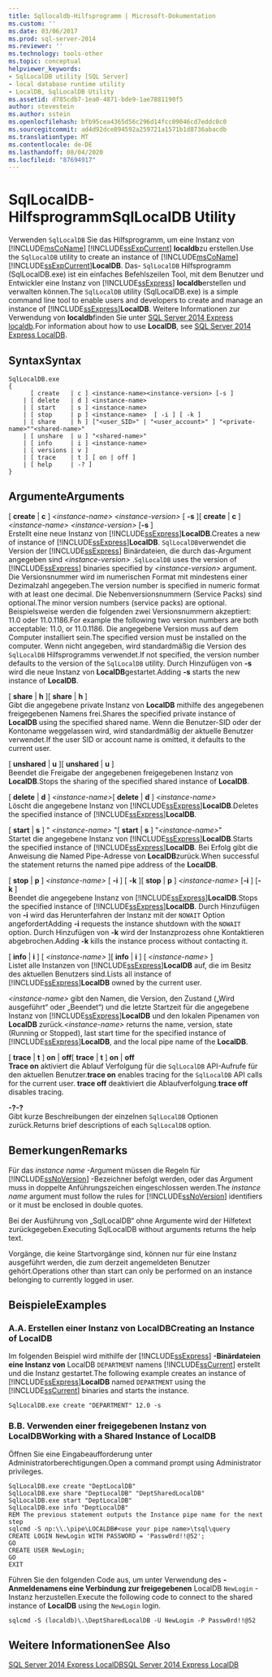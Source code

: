 ```yaml
---
title: Sqllocaldb-Hilfsprogramm | Microsoft-Dokumentation
ms.custom: ''
ms.date: 03/06/2017
ms.prod: sql-server-2014
ms.reviewer: ''
ms.technology: tools-other
ms.topic: conceptual
helpviewer_keywords:
- SqlLocalDB utility [SQL Server]
- local database runtime utility
- LocalDB, SqlLocalDB Utility
ms.assetid: d785cdb7-1ea0-4871-bde9-1ae7881190f5
author: stevestein
ms.author: sstein
ms.openlocfilehash: bfb95cea4365d56c296d14fcc09046cd7eddc0c0
ms.sourcegitcommit: ad4d92dce894592a259721a1571b1d8736abacdb
ms.translationtype: MT
ms.contentlocale: de-DE
ms.lasthandoff: 08/04/2020
ms.locfileid: "87694917"
---
```

# <a name="sqllocaldb-utility"></a><span data-ttu-id="1b93e-102">SqlLocalDB-Hilfsprogramm</span><span class="sxs-lookup"><span data-stu-id="1b93e-102">SqlLocalDB Utility</span></span>
  <span data-ttu-id="1b93e-103">Verwenden `SqlLocalDB` Sie das Hilfsprogramm, um eine Instanz von [!INCLUDE[msCoName](../includes/msconame-md.md)] [!INCLUDE[ssExpCurrent](../includes/ssexpcurrent-md.md)] **localdb**zu erstellen.</span><span class="sxs-lookup"><span data-stu-id="1b93e-103">Use the `SqlLocalDB` utility to create an instance of [!INCLUDE[msCoName](../includes/msconame-md.md)][!INCLUDE[ssExpCurrent](../includes/ssexpcurrent-md.md)]**LocalDB**.</span></span> <span data-ttu-id="1b93e-104">Das- `SqlLocalDB` Hilfsprogramm (SqlLocalDB.exe) ist ein einfaches Befehlszeilen Tool, mit dem Benutzer und Entwickler eine Instanz von [!INCLUDE[ssExpress](../includes/ssexpress-md.md)] **localdb**erstellen und verwalten können.</span><span class="sxs-lookup"><span data-stu-id="1b93e-104">The `SqlLocalDB` utility (SqlLocalDB.exe) is a simple command line tool to enable users and developers to create and manage an instance of [!INCLUDE[ssExpress](../includes/ssexpress-md.md)]**LocalDB**.</span></span> <span data-ttu-id="1b93e-105">Weitere Informationen zur Verwendung von **localdb**finden Sie unter [SQL Server 2014 Express localdb](../database-engine/configure-windows/sql-server-2016-express-localdb.md).</span><span class="sxs-lookup"><span data-stu-id="1b93e-105">For information about how to use **LocalDB**, see [SQL Server 2014 Express LocalDB](../database-engine/configure-windows/sql-server-2016-express-localdb.md).</span></span>  
  
## <a name="syntax"></a><span data-ttu-id="1b93e-106">Syntax</span><span class="sxs-lookup"><span data-stu-id="1b93e-106">Syntax</span></span>  
  
```  
SqlLocalDB.exe   
{  
      [ create   | c ] <instance-name><instance-version> [-s ]  
    | [ delete   | d ] <instance-name>  
    | [ start    | s ] <instance-name>  
    | [ stop     | p ] <instance-name>  [ -i ] [ -k ]  
    | [ share    | h ] ["<user_SID>" | "<user_account>" ] "<private-name>""<shared-name>"  
    | [ unshare  | u ] "<shared-name>"  
    | [ info     | i ] <instance-name>  
    | [ versions | v ]  
    | [ trace    | t ] [ on | off ]  
    | [ help     | -? ]  
}  
```  
  
## <a name="arguments"></a><span data-ttu-id="1b93e-107">Argumente</span><span class="sxs-lookup"><span data-stu-id="1b93e-107">Arguments</span></span>  
 <span data-ttu-id="1b93e-108">[ **create** | **c** ] *\<instance-name>* *\<instance-version>* [ **-s** ]</span><span class="sxs-lookup"><span data-stu-id="1b93e-108">[ **create** | **c** ] *\<instance-name>* *\<instance-version>* [**-s** ]</span></span>  
 <span data-ttu-id="1b93e-109">Erstellt eine neue Instanz von [!INCLUDE[ssExpress](../includes/ssexpress-md.md)]**LocalDB**.</span><span class="sxs-lookup"><span data-stu-id="1b93e-109">Creates a new of instance of [!INCLUDE[ssExpress](../includes/ssexpress-md.md)]**LocalDB**.</span></span> <span data-ttu-id="1b93e-110">`SqlLocalDB`verwendet die Version der [!INCLUDE[ssExpress](../includes/ssexpress-md.md)] Binärdateien, die durch das-Argument angegeben sind *\<instance-version>* .</span><span class="sxs-lookup"><span data-stu-id="1b93e-110">`SqlLocalDB` uses the version of [!INCLUDE[ssExpress](../includes/ssexpress-md.md)] binaries specified by *\<instance-version>* argument.</span></span> <span data-ttu-id="1b93e-111">Die Versionsnummer wird im numerischen Format mit mindestens einer Dezimalzahl angegeben.</span><span class="sxs-lookup"><span data-stu-id="1b93e-111">The version number is specified in numeric format with at least one decimal.</span></span> <span data-ttu-id="1b93e-112">Die Nebenversionsnummern (Service Packs) sind optional.</span><span class="sxs-lookup"><span data-stu-id="1b93e-112">The minor version numbers (service packs) are optional.</span></span> <span data-ttu-id="1b93e-113">Beispielsweise werden die folgenden zwei Versionsnummern akzeptiert: 11.0 oder 11.0.1186.</span><span class="sxs-lookup"><span data-stu-id="1b93e-113">For example the following two version numbers are both acceptable: 11.0, or 11.0.1186.</span></span> <span data-ttu-id="1b93e-114">Die angegebene Version muss auf dem Computer installiert sein.</span><span class="sxs-lookup"><span data-stu-id="1b93e-114">The specified version must be installed on the computer.</span></span> <span data-ttu-id="1b93e-115">Wenn nicht angegeben, wird standardmäßig die Version des `SqlLocalDB` Hilfsprogramms verwendet.</span><span class="sxs-lookup"><span data-stu-id="1b93e-115">If not specified, the version number defaults to the version of the `SqlLocalDB` utility.</span></span> <span data-ttu-id="1b93e-116">Durch Hinzufügen von **-s** wird die neue Instanz von **LocalDB**gestartet.</span><span class="sxs-lookup"><span data-stu-id="1b93e-116">Adding **-s** starts the new instance of **LocalDB**.</span></span>  
  
 <span data-ttu-id="1b93e-117">[ **share** | **h** ]</span><span class="sxs-lookup"><span data-stu-id="1b93e-117">[ **share** | **h** ]</span></span>  
 <span data-ttu-id="1b93e-118">Gibt die angegebene private Instanz von **LocalDB** mithilfe des angegebenen freigegebenen Namens frei.</span><span class="sxs-lookup"><span data-stu-id="1b93e-118">Shares the specified private instance of **LocalDB** using the specified shared name.</span></span> <span data-ttu-id="1b93e-119">Wenn die Benutzer-SID oder der Kontoname weggelassen wird, wird standardmäßig der aktuelle Benutzer verwendet.</span><span class="sxs-lookup"><span data-stu-id="1b93e-119">If the user SID or account name is omitted, it defaults to the current user.</span></span>  
  
 <span data-ttu-id="1b93e-120">[ **unshared** | **u** ]</span><span class="sxs-lookup"><span data-stu-id="1b93e-120">[ **unshared** | **u** ]</span></span>  
 <span data-ttu-id="1b93e-121">Beendet die Freigabe der angegebenen freigegebenen Instanz von **LocalDB**.</span><span class="sxs-lookup"><span data-stu-id="1b93e-121">Stops the sharing of the specified shared instance of **LocalDB**.</span></span>  
  
 <span data-ttu-id="1b93e-122">[ **delete** | **d** ] *\<instance-name>*</span><span class="sxs-lookup"><span data-stu-id="1b93e-122">[ **delete** | **d** ] *\<instance-name>*</span></span>  
 <span data-ttu-id="1b93e-123">Löscht die angegebene Instanz von [!INCLUDE[ssExpress](../includes/ssexpress-md.md)]**LocalDB**.</span><span class="sxs-lookup"><span data-stu-id="1b93e-123">Deletes the specified instance of [!INCLUDE[ssExpress](../includes/ssexpress-md.md)]**LocalDB**.</span></span>  
  
 <span data-ttu-id="1b93e-124">[ **start** | **s** ] " *\<instance-name>* "</span><span class="sxs-lookup"><span data-stu-id="1b93e-124">[ **start** | **s** ] "*\<instance-name>*"</span></span>  
 <span data-ttu-id="1b93e-125">Startet die angegebene Instanz von [!INCLUDE[ssExpress](../includes/ssexpress-md.md)]**LocalDB**.</span><span class="sxs-lookup"><span data-stu-id="1b93e-125">Starts the specified instance of [!INCLUDE[ssExpress](../includes/ssexpress-md.md)]**LocalDB**.</span></span> <span data-ttu-id="1b93e-126">Bei Erfolg gibt die Anweisung die Named Pipe-Adresse von **LocalDB**zurück.</span><span class="sxs-lookup"><span data-stu-id="1b93e-126">When successful the statement returns the named pipe address of the **LocalDB**.</span></span>  
  
 <span data-ttu-id="1b93e-127">[ **stop** | **p** ] *\<instance-name>* [ **-i** ] [ **-k** ]</span><span class="sxs-lookup"><span data-stu-id="1b93e-127">[ **stop** | **p** ] *\<instance-name>* [**-i** ] [**-k** ]</span></span>  
 <span data-ttu-id="1b93e-128">Beendet die angegebene Instanz von [!INCLUDE[ssExpress](../includes/ssexpress-md.md)]**LocalDB**.</span><span class="sxs-lookup"><span data-stu-id="1b93e-128">Stops the specified instance of [!INCLUDE[ssExpress](../includes/ssexpress-md.md)]**LocalDB**.</span></span> <span data-ttu-id="1b93e-129">Durch Hinzufügen von **-i** wird das Herunterfahren der Instanz mit der `NOWAIT` Option angefordert</span><span class="sxs-lookup"><span data-stu-id="1b93e-129">Adding **-i** requests the instance shutdown with the `NOWAIT` option.</span></span> <span data-ttu-id="1b93e-130">Durch Hinzufügen von **-k** wird der Instanzprozess ohne Kontaktieren abgebrochen.</span><span class="sxs-lookup"><span data-stu-id="1b93e-130">Adding **-k** kills the instance process without contacting it.</span></span>  
  
 <span data-ttu-id="1b93e-131">[ **info** | **i** ] [ *\<instance-name>* ]</span><span class="sxs-lookup"><span data-stu-id="1b93e-131">[ **info** | **i** ] [ *\<instance-name>* ]</span></span>  
 <span data-ttu-id="1b93e-132">Listet alle Instanzen von [!INCLUDE[ssExpress](../includes/ssexpress-md.md)]**LocalDB** auf, die im Besitz des aktuellen Benutzers sind.</span><span class="sxs-lookup"><span data-stu-id="1b93e-132">Lists all instance of [!INCLUDE[ssExpress](../includes/ssexpress-md.md)]**LocalDB** owned by the current user.</span></span>  
  
 <span data-ttu-id="1b93e-133">*\<instance-name>* gibt den Namen, die Version, den Zustand („Wird ausgeführt“ oder „Beendet“) und die letzte Startzeit für die angegebene Instanz von [!INCLUDE[ssExpress](../includes/ssexpress-md.md)]**LocalDB** und den lokalen Pipenamen von **LocalDB** zurück.</span><span class="sxs-lookup"><span data-stu-id="1b93e-133">*\<instance-name>* returns the name, version, state (Running or Stopped), last start time for the specified instance of [!INCLUDE[ssExpress](../includes/ssexpress-md.md)]**LocalDB**, and the local pipe name of the **LocalDB**.</span></span>  
  
 <span data-ttu-id="1b93e-134">[ **trace** | **t** ] **on** | **off**</span><span class="sxs-lookup"><span data-stu-id="1b93e-134">[ **trace** | **t** ] **on** | **off**</span></span>  
 <span data-ttu-id="1b93e-135">**Trace on** aktiviert die Ablauf Verfolgung für die `SqlLocalDB` API-Aufrufe für den aktuellen Benutzer.</span><span class="sxs-lookup"><span data-stu-id="1b93e-135">**trace on** enables tracing for the `SqlLocalDB` API calls for the current user.</span></span> <span data-ttu-id="1b93e-136">**trace off** deaktiviert die Ablaufverfolgung.</span><span class="sxs-lookup"><span data-stu-id="1b93e-136">**trace off** disables tracing.</span></span>  
  
 <span data-ttu-id="1b93e-137">**-?**</span><span class="sxs-lookup"><span data-stu-id="1b93e-137">**-?**</span></span>  
 <span data-ttu-id="1b93e-138">Gibt kurze Beschreibungen der einzelnen `SqlLocalDB` Optionen zurück.</span><span class="sxs-lookup"><span data-stu-id="1b93e-138">Returns brief descriptions of each `SqlLocalDB` option.</span></span>  
  
## <a name="remarks"></a><span data-ttu-id="1b93e-139">Bemerkungen</span><span class="sxs-lookup"><span data-stu-id="1b93e-139">Remarks</span></span>  
 <span data-ttu-id="1b93e-140">Für das *instance name* -Argument müssen die Regeln für [!INCLUDE[ssNoVersion](../includes/ssnoversion-md.md)] -Bezeichner befolgt werden, oder das Argument muss in doppelte Anführungszeichen eingeschlossen werden.</span><span class="sxs-lookup"><span data-stu-id="1b93e-140">The *instance name* argument must follow the rules for [!INCLUDE[ssNoVersion](../includes/ssnoversion-md.md)] identifiers or it must be enclosed in double quotes.</span></span>  
  
 <span data-ttu-id="1b93e-141">Bei der Ausführung von „SqlLocalDB“ ohne Argumente wird der Hilfetext zurückgegeben.</span><span class="sxs-lookup"><span data-stu-id="1b93e-141">Executing SqlLocalDB without arguments returns the help text.</span></span>  
  
 <span data-ttu-id="1b93e-142">Vorgänge, die keine Startvorgänge sind, können nur für eine Instanz ausgeführt werden, die zum derzeit angemeldeten Benutzer gehört.</span><span class="sxs-lookup"><span data-stu-id="1b93e-142">Operations other than start can only be performed on an instance belonging to currently logged in user.</span></span>  
  
## <a name="examples"></a><span data-ttu-id="1b93e-143">Beispiele</span><span class="sxs-lookup"><span data-stu-id="1b93e-143">Examples</span></span>  
  
### <a name="a-creating-an-instance-of-localdb"></a><span data-ttu-id="1b93e-144">A.</span><span class="sxs-lookup"><span data-stu-id="1b93e-144">A.</span></span> <span data-ttu-id="1b93e-145">Erstellen einer Instanz von LocalDB</span><span class="sxs-lookup"><span data-stu-id="1b93e-145">Creating an Instance of LocalDB</span></span>  
 <span data-ttu-id="1b93e-146">Im folgenden Beispiel wird mithilfe der [!INCLUDE[ssExpress](../includes/ssexpress-md.md)] **-Binärdateien eine Instanz von** LocalDB `DEPARTMENT` namens [!INCLUDE[ssCurrent](../includes/sscurrent-md.md)] erstellt und die Instanz gestartet.</span><span class="sxs-lookup"><span data-stu-id="1b93e-146">The following example creates an instance of [!INCLUDE[ssExpress](../includes/ssexpress-md.md)]**LocalDB** named `DEPARTMENT` using the [!INCLUDE[ssCurrent](../includes/sscurrent-md.md)] binaries and starts the instance.</span></span>  
  
```  
SqlLocalDB.exe create "DEPARTMENT" 12.0 -s  
```  
  
### <a name="b-working-with-a-shared-instance-of-localdb"></a><span data-ttu-id="1b93e-147">B.</span><span class="sxs-lookup"><span data-stu-id="1b93e-147">B.</span></span> <span data-ttu-id="1b93e-148">Verwenden einer freigegebenen Instanz von LocalDB</span><span class="sxs-lookup"><span data-stu-id="1b93e-148">Working with a Shared Instance of LocalDB</span></span>  
 <span data-ttu-id="1b93e-149">Öffnen Sie eine Eingabeaufforderung unter Administratorberechtigungen.</span><span class="sxs-lookup"><span data-stu-id="1b93e-149">Open a command prompt using Administrator privileges.</span></span>  
  
```  
SqlLocalDB.exe create "DeptLocalDB"  
SqlLocalDB.exe share "DeptLocalDB" "DeptSharedLocalDB"  
SqlLocalDB.exe start "DeptLocalDB"  
SqlLocalDB.exe info "DeptLocalDB"  
REM The previous statement outputs the Instance pipe name for the next step  
sqlcmd -S np:\\.\pipe\LOCALDB#<use your pipe name>\tsql\query  
CREATE LOGIN NewLogin WITH PASSWORD = 'Passw0rd!!@52';   
GO  
CREATE USER NewLogin;  
GO  
EXIT  
```  
  
 <span data-ttu-id="1b93e-150">Führen Sie den folgenden Code aus, um unter Verwendung des **-Anmeldenamens eine Verbindung zur freigegebenen** LocalDB `NewLogin` -Instanz herzustellen.</span><span class="sxs-lookup"><span data-stu-id="1b93e-150">Execute the following code to connect to the shared instance of **LocalDB** using the `NewLogin` login.</span></span>  
  
```  
sqlcmd -S (localdb)\.\DeptSharedLocalDB -U NewLogin -P Passw0rd!!@52  
```  
  
## <a name="see-also"></a><span data-ttu-id="1b93e-151">Weitere Informationen</span><span class="sxs-lookup"><span data-stu-id="1b93e-151">See Also</span></span>  
 [<span data-ttu-id="1b93e-152">SQL Server 2014 Express LocalDB</span><span class="sxs-lookup"><span data-stu-id="1b93e-152">SQL Server 2014 Express LocalDB</span></span>](../database-engine/configure-windows/sql-server-2016-express-localdb.md)  
  
  
